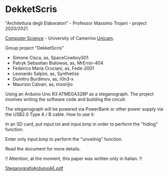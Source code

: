 # DekketScris
"Architettura degli Elaboratori" - Professor Massimo Trojani - project 2020/2021

[Computer Science](https://computerscience.unicam.it/) - University of Camerino [Unicam](https://www.unicam.it/).

Group project "DekketScris"

* Simone Cisca, as, SpaceCowboyS01
* Patryk Sebastian Bialowas, as, MrError-404
* Federico Maria Cruciani, as, Fede-2001
* Leonardo Salpini, as, Synthetize
* Dumitru Burdimov, as, r0n3-x
* Maurizio Calvari, as, moorijio

Using an Arduino Uno R3 ATMEGA328P as a steganograph.
The project involves writing the software code and building the circuit.

The steganograph will be powered via PowerBank or other power supply via the USB2.0 Type A / B cable.
How to use it:

In an SD card, put input.txt and input.bmp in order to perform the "hiding" function.

Enter only input.bmp to perform the "unveilnig" function.

Read the document for more details.

!! Attention, at the moment, this paper was written only in Italian. !!

[SteganografoArduinoAE.pdf](https://github.com/SpaceCowboyS01/ArduinoSteganographer/files/8774706/SteganografoArduinoAE.pdf)
